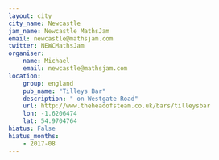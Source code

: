```yaml
---
layout: city                                           
city_name: Newcastle                                                               
jam_name: Newcastle MathsJam
email: newcastle@mathsjam.com
twitter: NEWCMathsJam
organiser:
    name: Michael
    email: newcastle@mathsjam.com
location:
    group: england
    pub_name: "Tilleys Bar"
    description: " on Westgate Road"
    url: http://www.theheadofsteam.co.uk/bars/tilleysbar
    lon: -1.6206474
    lat: 54.9704764
hiatus: False
hiatus_months:
    - 2017-08
---
```

